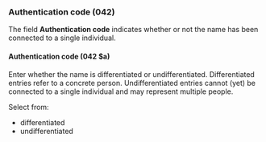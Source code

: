 ### Authentication code (042)

The field **Authentication code** indicates whether or not the name has been connected to a single individual.

#### Authentication code (042 $a)

Enter whether the name is differentiated or undifferentiated. Differentiated entries refer to a concrete person. Undifferentiated entries cannot (yet) be connected to a single individual and may represent multiple people.

Select from:
- differentiated
- undifferentiated
